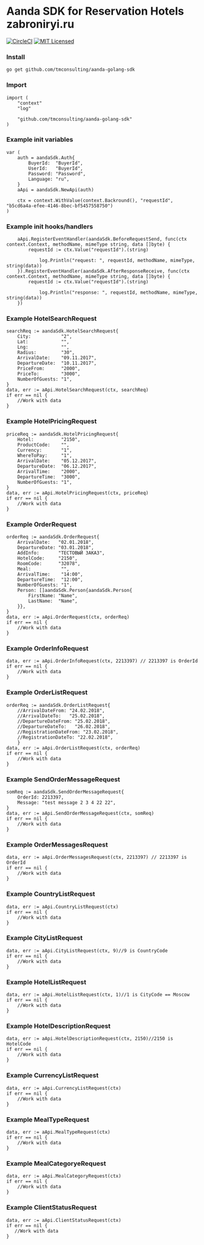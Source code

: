 # Aanda SDK for Reservation Hotels zabroniryi.ru
[![CircleCI](https://circleci.com/gh/tmconsulting/aanda-golang-sdk/tree/master.svg?style=shield)](https://circleci.com/gh/tmconsulting/aanda-golang-sdk)
[![MIT Licensed](https://img.shields.io/badge/license-MIT-blue.svg)](https://github.com/tmconsulting/aanda-sdk/blob/master/LICENSE)

### Install
```
go get github.com/tmconsulting/aanda-golang-sdk
```

### Import
```golang
import (
    "context"
    "log"
    
    "github.com/tmconsulting/aanda-golang-sdk"
)
```

### Example init variables
```golang
var (
	auth = aandaSdk.Auth{
		BuyerId:  "BuyerId",
		UserId:   "BuyerId",
		Password: "Password",
		Language: "ru",
	}
	aApi = aandaSdk.NewApi(auth)
	
	ctx = context.WithValue(context.Backround(), "requestId", "b5cd6a4a-efee-4146-8bec-bf5457558750")
)
```

### Example init hooks/handlers
```golang
	aApi.RegisterEventHandler(aandaSdk.BeforeRequestSend, func(ctx context.Context, methodName, mimeType string, data []byte) {
	    requestId := ctx.Value("requestId").(string)
	
            log.Println("request: ", requestId, methodName, mimeType, string(data))
	}).RegisterEventHandler(aandaSdk.AfterResponseReceive, func(ctx context.Context, methodName, mimeType string, data []byte) {
	    requestId := ctx.Value("requestId").(string)

            log.Println("response: ", requestId, methodName, mimeType, string(data))
	})
```

### Example HotelSearchRequest
```golang
searchReq := aandaSdk.HotelSearchRequest{
	City:           "2",
	Lat:            "",
	Lng:            "",
	Radius:         "30",
	ArrivalDate:    "09.11.2017",
	DepartureDate:  "10.11.2017",
	PriceFrom:      "2000",
	PriceTo:        "3000",
	NumberOfGuests: "1",
}
data, err := aApi.HotelSearchRequest(ctx, searchReq)
if err == nil {
	//Work with data
}
 ```

 ### Example HotelPricingRequest
```golang
priceReq := aandaSdk.HotelPricingRequest{
	Hotel:          "2150",
	ProductCode:    "",
	Currency:       "1",
	WhereToPay:     "1",
	ArrivalDate:    "05.12.2017",
	DepartureDate:  "06.12.2017",
	ArrivalTime:    "2000",
	DepartureTime:  "3000",
	NumberOfGuests: "1",
}
data, err := aApi.HotelPricingRequest(ctx, priceReq)
if err == nil {
	//Work with data
}
 ```

### Example OrderRequest
```golang
orderReq := aandaSdk.OrderRequest{
	ArrivalDate:   "02.01.2018",
	DepartureDate: "03.01.2018",
	AddInfo:       "ТЕСТОВЫЙ ЗАКАЗ",
	HotelCode:     "2150",
	RoomCode:      "32078",
	Meal:           "",
	ArrivalTime:    "14:00",
	DepartureTime:  "12:00",
	NumberOfGuests: "1",
	Person: []aandaSdk.Person{aandaSdk.Person{
		FirstName: "Name",
		LastName:  "Name",
	}},
}
data, err := aApi.OrderRequest(ctx, orderReq)
if err == nil {
	//Work with data
}
 ```

### Example OrderInfoRequest
```golang
data, err := aApi.OrderInfoRequest(ctx, 2213397) // 2213397 is OrderId
if err == nil {
	//Work with data
}
 ```

 ### Example OrderListRequest
```golang
orderReq := aandaSdk.OrderListRequest{
	//ArrivalDateFrom: "24.02.2018",
	//ArrivalDateTo:   "25.02.2018",
	//DepartureDateFrom: "25.02.2018",
	//DepartureDateTo:   "26.02.2018",
	//RegistrationDateFrom: "23.02.2018",
	//RegistrationDateTo: "22.02.2018",
	}
data, err := aApi.OrderListRequest(ctx, orderReq)
if err == nil {
	//Work with data
}
 ```

### Example SendOrderMessageRequest
```golang
somReq := aandaSdk.SendOrderMessageRequest{
	OrderId: 2213397,
	Message: "test message 2 3 4 22 22",
}
data, err := aApi.SendOrderMessageRequest(ctx, somReq)
if err == nil {
	//Work with data
}
 ```

 ### Example OrderMessagesRequest
```golang
data, err := aApi.OrderMessagesRequest(ctx, 2213397) // 2213397 is OrderId
if err == nil {
	//Work with data
}
 ```

### Example CountryListRequest
```golang
data, err := aApi.CountryListRequest(ctx)
if err == nil {
	//Work with data
}
 ```

### Example CityListRequest
```golang
data, err := aApi.CityListRequest(ctx, 9)//9 is CountryCode
if err == nil {
	//Work with data
}
 ```

### Example HotelListRequest
```golang
data, err := aApi.HotelListRequest(ctx, 1)//1 is CityCode == Moscow
if err == nil {
	//Work with data
}
 ```

 ### Example HotelDescriptionRequest
```golang
data, err := aApi.HotelDescriptionRequest(ctx, 2150)//2150 is HotelCode
if err == nil {
	//Work with data
}
 ```

### Example CurrencyListRequest
```golang
data, err := aApi.CurrencyListRequest(ctx)
if err == nil {
	//Work with data
}
 ```

 ### Example MealTypeRequest
```golang
data, err := aApi.MealTypeRequest(ctx)
if err == nil {
	//Work with data
}
 ```

 ### Example MealCategoryeRequest
```golang
data, err := aApi.MealCategoryRequest(ctx)
if err == nil {
	//Work with data
}
 ```

  ### Example ClientStatusRequest
 ```golang
 data, err := aApi.ClientStatusRequest(ctx)
 if err == nil {
 	//Work with data
 }
  ```
